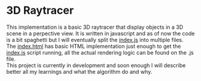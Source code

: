 # 3D Raytracer
This implementation is a basic 3D raytracer that display objects in a 3D scene in a perpective view. It is written in javascript and as of now the code is a bit spaghetti but I will eventually split the [index.js](index.js) into multiple files. <br>
The [index.html](index.html) has basic HTML implementation just enough to get the [index.js](index.js) script running, all the actual rendering logic can be found on the .js file. <br>
This project is currently in development and soon enough I will describe better all my learnings and what the algorithm do and why.